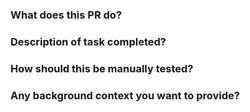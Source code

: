 ### What does this PR do?

### Description of task completed?

### How should this be manually tested?

### Any background context you want to provide?
